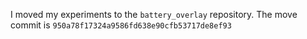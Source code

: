 I moved my experiments to the `battery_overlay` repository. The move commit is `950a78f17324a9586fd638e90cfb53717de8ef93`
